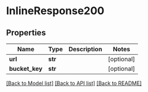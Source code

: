 # InlineResponse200

## Properties
Name | Type | Description | Notes
------------ | ------------- | ------------- | -------------
**url** | **str** |  | [optional] 
**bucket_key** | **str** |  | [optional] 

[[Back to Model list]](../README.md#documentation-for-models) [[Back to API list]](../README.md#documentation-for-api-endpoints) [[Back to README]](../README.md)

